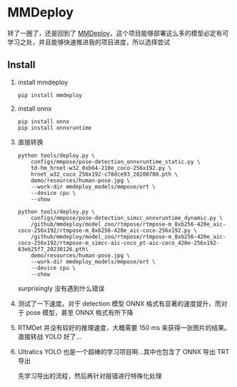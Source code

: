 # MMDeploy

转了一圈了，还是回到了 [MMDeploy](https://github.com/open-mmlab/mmdeploy)，这个项目能够部署这么多的模型必定有可学习之处，并且能够快速推进我的项目进度，所以选择尝试

## Install

1. install mmdeploy

   ```shell
   pip install mmdeploy
   ```

2. install onnx

   ```shell
   pip install onnx
   pip install onnxruntime
   ```

3. 直接转换

   ```shell
   python tools/deploy.py \
       configs/mmpose/pose-detection_onnxruntime_static.py \
       td-hm_hrnet-w32_8xb64-210e_coco-256x192.py \
       hrnet_w32_coco_256x192-c78dce93_20200708.pth \
       demo/resources/human-pose.jpg \
       --work-dir mmdeploy_models/mmpose/ort \
       --device cpu \
       --show
       
   python tools/deploy.py \
       configs/mmpose/pose-detection_simcc_onnxruntime_dynamic.py \
       /github/mmdeploy/model_zoo/rtmpose/rtmpose-m_8xb256-420e_aic-coco-256x192/rtmpose-m_8xb256-420e_aic-coco-256x192.py \
       /github/mmdeploy/model_zoo/rtmpose/rtmpose-m_8xb256-420e_aic-coco-256x192/rtmpose-m_simcc-aic-coco_pt-aic-coco_420e-256x192-63eb25f7_20230126.pth\
       demo/resources/human-pose.jpg \
       --work-dir mmdeploy_models/mmpose/ort \
       --device cpu \
       --show
   ```

   surprisingly 没有遇到什么错误

4. 测试了一下速度。对于 detection 模型 ONNX 格式有显著的速度提升，而对于 pose 模型，甚至 ONNX 格式有所下降

5. RTMDet 并没有较好的推理速度，大概需要 150 ms 来获得一张图片的结果。直接转战 YOLO 好了...

6. Ultratics YOLO 也是一个超棒的学习项目啊...其中也包含了 ONNX 导出 TRT 导出

   先学习导出的流程，然后再针对报错进行特殊化处理